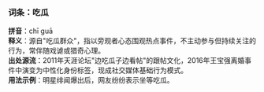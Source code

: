 <!-- 作者 DeepSeek R1 Lite Preview  2025/02/22 -->
### 词条：吃瓜  
**拼音**：chī guā  
**释义**：源自"吃瓜群众"，指以旁观者心态围观热点事件，不主动参与但持续关注的行为，常伴随戏谑或猎奇心理。  
**出处源流**：2011年天涯论坛"边吃瓜子边看帖"的跟帖文化，2016年王宝强离婚事件中演变为中性化身份标签，现成社交媒体基础行为模式。  
**用法示例**：明星绯闻爆出后，网友纷纷表示坐等吃瓜。
